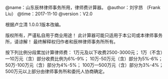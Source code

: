 @name：山东辰林律师事务所用，律师费计算器。
@author：刘宇昂 （Frank Liu）
@time：2017-11-10
@version：V2.0

根据卢立清 1.0.0.1版本改编。

版权所有，严谨私自用于商业用途！
此计算器可能只适用于本公司或本律师事务所，请谅解！
最终解释权归作者和辰林律师事务所所有。

按下列比例分段累加计算律师费：
1万元及以下收费2500-3000元；
1万（不含）—10万元（含）部分收费比例为6%-9%；
10万-50万元（含）部分为5%-6%；
50万-100万元（含）部分为4%-5%；
100万—500万元（含）部分为3%-4%；
500万元以上部分由律师事务所和委托人协商确定。